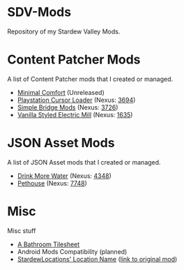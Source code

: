 # SDV-Mods
Repository of my Stardew Valley Mods.

# Content Patcher Mods
A list of Content Patcher mods that I created or managed.
* [Minimal Comfort](https://github.com/Warilized/SDV-Mods/tree/main/%5BCP%5D%20Minimal%20Comfort) (Unreleased)
* [Playstation Cursor Loader](https://github.com/Warilized/SDV-Mods/tree/main/%5BCP%5D%20Playstation%20Cursor%20Loader) (Nexus: [3694](https://www.nexusmods.com/stardewvalley/mods/3694))
* [Simple Bridge Mods](https://github.com/Warilized/SDV-Mods/tree/main/%5BCP%5D%20Simple%20Bridge%20Mod) (Nexus: [3726](https://www.nexusmods.com/stardewvalley/mods/3726)) 
* [Vanilla Styled Electric Mill](https://github.com/Warilized/SDV-Mods/tree/main/%5BCP%5D%20Vanilla%20Styled%20Electric%20Mill) (Nexus: [1635](https://www.nexusmods.com/stardewvalley/mods/1635))

# JSON Asset Mods
A list of JSON Asset mods that I created or managed.
* [Drink More Water](https://github.com/Warilized/SDV-Mods/tree/main/%5BJA%5D%20Drink%20More%20Water) (Nexus: [4348](https://www.nexusmods.com/stardewvalley/mods/4384))
* [Pethouse](https://github.com/Warilized/SDV-Mods/tree/main/%5BJA-CP%5D%20Pethouse) (Nexus: [7748](https://www.nexusmods.com/stardewvalley/mods/7748))

# Misc
Misc stuff
* [A Bathroom Tilesheet](https://github.com/Warilized/SDV-Mods/tree/main/%5BCP%5D%20A%20Bathroom%20Tilesheet)
* Android Mods Compatibility (planned)
* [StardewLocations' Location Name](https://github.com/Warilized/SDV-Mods/tree/main/Stardew%20Locations'%20Location%20Name/i18n) ([link to original mod](https://www.nexusmods.com/stardewvalley/mods/1929))

